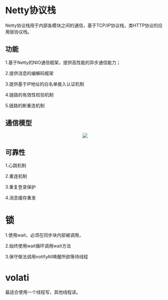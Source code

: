 # Netty协议栈

Netty协议栈用于内部各模块之间的通信，基于TCP/IP协议栈，类HTTP协议的应用层协议栈。

## 功能

1.基于Netty的NIO通信框架，提供高性能的异步通信能力；

2.提供消息的编解码框架

3.提供基于IP地址的白名单接入认证机制

4.链路的有效性校验机制

5.链路的断重连机制

## 通信模型

<div align="center"><img src="https://user-images.githubusercontent.com/37955886/122644168-7a050f80-d146-11eb-8a4c-104c63765e24.png"/></div>

## 可靠性

1.心跳机制

2.重连机制

3.重复登录保护

4.消息缓存重发


# 锁

1.使用wait，必须在同步块内部被调用，

2.始终使用wait循环调用wait方法

3.保守做法调用notifyAll唤醒所欲等待线程

# volati

最适合使用一个线程写，其他线程读。






















